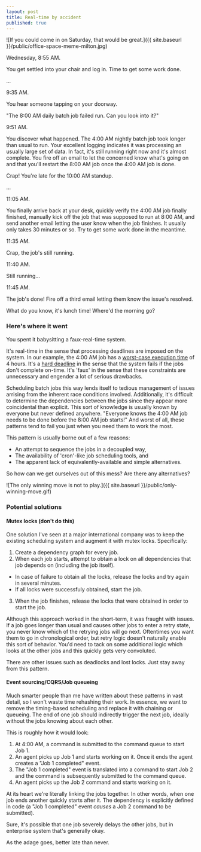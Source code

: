 ```yaml
---
layout: post
title: Real-time by accident
published: true
---
```


![If you could come in on Saturday, that would be great.]({{ site.baseurl }}/public/office-space-meme-milton.jpg)

Wednesday, 8:55 AM.

You get settled into your chair and log in. Time to get some work done.

...

9:35 AM.

You hear someone tapping on your doorway. 

"The 8:00 AM daily batch job failed run. Can you look into it?"

9:51 AM.

You discover what happened. The 4:00 AM nightly batch job took longer than usual to run. Your excellent logging indicates it was processing an usually large set of data. In fact, it's still running right now and it's almost complete. You fire off an email to let the concerned know what's going on and that you'll restart the 8:00 AM job once the 4:00 AM job is done.

Crap! You're late for the 10:00 AM standup.

...

11:05 AM.

You finally arrive back at your desk, quickly verify the 4:00 AM job finally finished, manually kick off the job that was supposed to run at 8:00 AM, and send another email letting the user know when the job finishes. It usually only takes 30 minutes or so. Try to get some work done in the meantime.

11:35 AM.

Crap, the job's still running.

11:40 AM.

Still running...

11:45 AM.

The job's done! Fire off a third email letting them know the issue's resolved.

What do you know, it's lunch time! Where'd the morning go?

### Here's where it went

You spent it babysitting a faux-real-time system.

It's real-time in the sense that processing deadlines are imposed on the system. In our example, the 4:00 AM job has a [worst-case execution time](https://en.wikipedia.org/wiki/Worst-case_execution_time) of 4 hours. It's a [hard deadline](https://en.wikipedia.org/wiki/Real-time_computing#Criteria_for_real-time_computing) in the sense that the system fails if the jobs don't complete on-time. It's 'faux' in the sense that these constraints are unnecessary and engender a lot of serious drawbacks.

Scheduling batch jobs this way lends itself to tedious management of issues arrising from the inherent race conditions involved. Additionally, it's difficult to determine the dependencies between the jobs since they appear more coincidental than explicit. This sort of knowledge is usually known by everyone but never defined anywhere. "Everyone knows the 4:00 AM job needs to be done before the 8:00 AM job starts!" And worst of all, these patterns tend to fail you just when you need them to work the most.

This pattern is usually borne out of a few reasons:

* An attempt to sequence the jobs in a decoupled way,
* The availability of 'cron'-like job scheduling tools, and 
* The apparent lack of equivalently-available and simple alternatives.

So how can we get ourselves out of this mess? Are there any alternatives?

![The only winning move is not to play.]({{ site.baseurl }}/public/only-winning-move.gif)

### Potential solutions

#### Mutex locks (don't do this)

One solution I've seen at a major international company was to keep the existing scheduling system and augment it with mutex locks. Specifically:

1. Create a dependency graph for every job.
2. When each job starts, attempt to obtain a lock on all dependencies that job depends on (including the job itself).
* In case of failure to obtain all the locks, release the locks and try again in several minutes.
* If all locks were successfuly obtained, start the job.
3. When the job finishes, release the locks that were obtained in order to start the job.

Although this approach worked in the short-term, it was fraught with issues. If a job goes longer than usual and causes other jobs to enter a retry state, you never know which of the retrying jobs will go next. Oftentimes you want them to go in chronological order, but retry logic doesn't naturally enable this sort of behavior. You'd need to tack on some additional logic which looks at the other jobs and this quickly gets very convoluted.

There are other issues such as deadlocks and lost locks. Just stay away from this pattern.

#### Event sourcing/CQRS/Job queueing

Much smarter people than me have written about these patterns in vast detail, so I won't waste time rehashing their work. In essence, we want to remove the timing-based scheduling and replace it with chaining or queueing. The end of one job should indirectly trigger the next job, ideally without the jobs knowing about each other.

This is roughly how it would look:

1. At 4:00 AM, a command is submitted to the command queue to start Job 1.
2. An agent picks up Job 1 and starts working on it. Once it ends the agent creates a "Job 1 completed" event.
3. The "Job 1 completed" event is translated into a command to start Job 2 and the command is subsequently submitted to the command queue.
4. An agent picks up the Job 2 command and starts working on it.

At its heart we're literally linking the jobs together. In other words, when one job ends another quickly starts after it. The dependency is explicitly defined in code (a "Job 1 completed" event *causes* a Job 2 command to be submitted).

Sure, it's possible that one job severely delays the other jobs, but in enterprise system that's generally okay.

As the adage goes, better late than never.